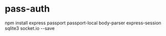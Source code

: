 # pass-auth

npm install express passport passport-local body-parser express-session sqlite3 socket.io --save

